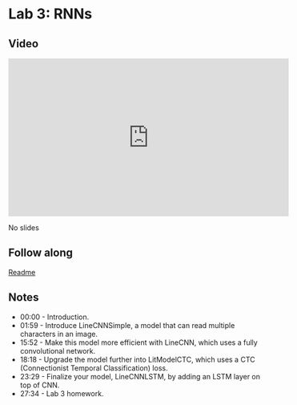 # Lab 3: RNNs

## Video

<iframe width="560" height="315" src="https://www.youtube.com/embed/AfAy_r8CP44" frameborder="0" allow="accelerometer; autoplay; clipboard-write; encrypted-media; gyroscope; picture-in-picture" allowfullscreen></iframe>

No slides

## Follow along

[Readme](https://github.com/full-stack-deep-learning/fsdl-text-recognizer-2021-labs/tree/main/lab3#readme)

## Notes

- 00:00 - Introduction.
- 01:59 - Introduce LineCNNSimple, a model that can read multiple characters in an image.
- 15:52 - Make this model more efficient with LineCNN, which uses a fully convolutional network.
- 18:18 - Upgrade the model further into LitModelCTC, which uses a CTC (Connectionist Temporal Classification) loss.
- 23:29 - Finalize your model, LineCNNLSTM, by adding an LSTM layer on top of CNN.
- 27:34 - Lab 3 homework.
